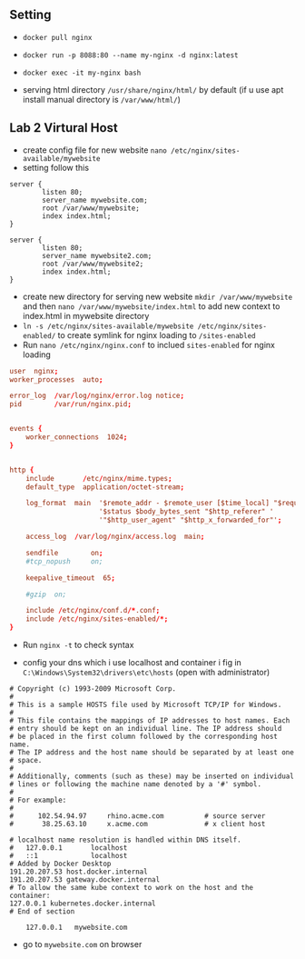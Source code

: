 ## Setting
- `docker pull nginx`
- `docker run -p 8088:80 --name my-nginx -d nginx:latest`
- `docker exec -it my-nginx bash`

- serving html directory `/usr/share/nginx/html/` by default (if u use apt install manual directory is `/var/www/html/`)

## Lab 2 Virtural Host
- create config file for new website `nano /etc/nginx/sites-available/mywebsite`
- setting follow this 

```
server {
        listen 80;
        server_name mywebsite.com;
        root /var/www/mywebsite;
        index index.html;
}

server {
        listen 80;
        server_name mywebsite2.com;
        root /var/www/mywebsite2;
        index index.html;
}
``` 
- create new directory for serving new website `mkdir /var/www/mywebsite` and then `nano /var/www/mywebsite/index.html` to add new context to index.html in mywebsite directory
- `ln -s /etc/nginx/sites-available/mywebsite /etc/nginx/sites-enabled/` to create symlink for nginx loading to `/sites-enabled`
- Run `nano /etc/nginx/nginx.conf` to inclued `sites-enabled` for nginx loading
```conf
user  nginx;
worker_processes  auto;

error_log  /var/log/nginx/error.log notice;
pid        /var/run/nginx.pid;


events {
    worker_connections  1024;
}


http {
    include       /etc/nginx/mime.types;
    default_type  application/octet-stream;

    log_format  main  '$remote_addr - $remote_user [$time_local] "$request" '
                      '$status $body_bytes_sent "$http_referer" '
                      '"$http_user_agent" "$http_x_forwarded_for"';

    access_log  /var/log/nginx/access.log  main;

    sendfile        on;
    #tcp_nopush     on;

    keepalive_timeout  65;

    #gzip  on;

    include /etc/nginx/conf.d/*.conf;
    include /etc/nginx/sites-enabled/*;
}
```
- Run `nginx -t` to check syntax

- config your dns which i use localhost and container i fig in `C:\Windows\System32\drivers\etc\hosts` (open with administrator)
```
# Copyright (c) 1993-2009 Microsoft Corp.
#
# This is a sample HOSTS file used by Microsoft TCP/IP for Windows.
#
# This file contains the mappings of IP addresses to host names. Each
# entry should be kept on an individual line. The IP address should
# be placed in the first column followed by the corresponding host name.
# The IP address and the host name should be separated by at least one
# space.
#
# Additionally, comments (such as these) may be inserted on individual
# lines or following the machine name denoted by a '#' symbol.
#
# For example:
#
#      102.54.94.97     rhino.acme.com          # source server
#       38.25.63.10     x.acme.com              # x client host

# localhost name resolution is handled within DNS itself.
#	127.0.0.1       localhost
#	::1             localhost
# Added by Docker Desktop
191.20.207.53 host.docker.internal
191.20.207.53 gateway.docker.internal
# To allow the same kube context to work on the host and the container:
127.0.0.1 kubernetes.docker.internal
# End of section

	127.0.0.1	mywebsite.com
```
- go to `mywebsite.com` on browser